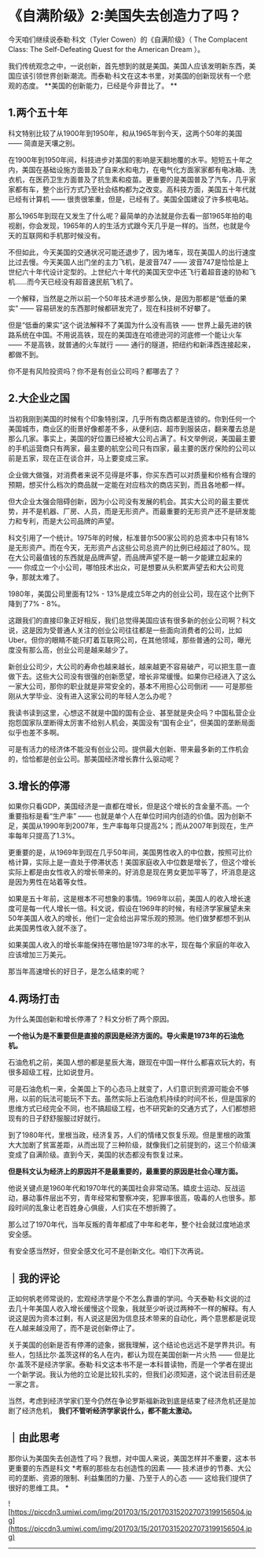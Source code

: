 # 《自满阶级》2:美国失去创造力了吗？

今天咱们继续说泰勒·科文（Tyler Cowen）的《自满阶级》（ The Complacent Class: The Self-Defeating Quest for the American Dream ）。

我们传统观念之中，一说创新，首先想到的就是美国。美国人应该发明新东西，美国应该引领世界创新潮流。而泰勒·科文在这本书里，对美国的创新现状有一个悲观的态度。 **美国的创新能力，已经是今非昔比了。 **

## 1.两个五十年

科文特别比较了从1900年到1950年，和从1965年到今天，这两个50年的美国 —— 简直是天壤之别。

在1900年到1950年间，科技进步对美国的影响是天翻地覆的水平。短短五十年之内，美国在基础设施方面普及了自来水和电力，在电气化方面家家都有电冰箱、洗衣机，在医药卫生方面普及了抗生素和疫苗。更重要的是美国普及了汽车，几乎家家都有车，整个出行方式乃至社会结构都为之改变。高科技方面，美国五十年代就已经有计算机 —— 很贵很笨重，但是，已经有了。美国全国建设了许多核电站。

那么1965年到现在又发生了什么呢？最简单的办法就是你去看一部1965年拍的电视剧，你会发现，1965年的人的生活方式跟今天几乎是一样的。当然，也就是今天的互联网和手机那时候没有。

不但如此，今天美国的交通状况可能还退步了，因为堵车，现在美国人的出行速度比过去慢。今天美国人出门坐的主力飞机，是波音747 —— 波音747是恰恰是上世纪六十年代设计定型的。上世纪六十年代的美国天空中还飞行着超音速的协和飞机……而今天已经没有超音速民航飞机了。

一个解释，当然是之所以前一个50年技术进步那么快，是因为那都是“低垂的果实” —— 容易研发的东西那时候都研发完了，现在科技树不好攀了。

但是“低垂的果实”这个说法解释不了美国为什么没有高铁 —— 世界上最先进的铁路系统在中国。不用说高铁，现在的美国连在哈德逊河的河底修一个能让火车 —— 不是高铁，就普通的火车就行 —— 通行的隧道，把纽约和新泽西连接起来，都做不到。

你不是有风险投资吗？你不是有创业公司吗？都哪去了？ 

## 2.大企业之国

当初我刚到美国的时候有个印象特别深，几乎所有商店都是连锁的。你到任何一个美国城市，商业区的街景好像都差不多，从便利店、超市到服装店，翻来覆去总是那么几家。事实上，美国的好位置已经被大公司占满了。科文举例说，美国最主要的手机运营商只有两家，最主要的航空公司只有四家，最主要的医疗保险的公司以前是五家，现在正在谈合并，马上要变成三家。

企业做大做强，对消费者来说不见得是坏事，你买东西可以对质量和价格有合理的预期，想买什么档次的商品就一定能在对应档次的商店买到，而且各地都一样。

但大企业太强会阻碍创新，因为小公司没有发展的机会。其实大公司的最主要优势，并不是机器、厂房、人员，而是无形资产。而最重要的无形资产还不是研发能力和专利，而是大公司品牌的声望。

科文引用了一个统计。1975年的时候，标准普尔500家公司的总资本中只有18%是无形资产。而在今天，无形资产占这些公司总资产的比例已经超过了80%。现在大公司最值钱的东西就是品牌声望，而品牌声望不是一朝一夕能建立起来的 —— 你成立一个小公司，哪怕技术出众，可是想要从头积累声望去和大公司竞争，那就太难了。

1980年，美国公司里面有12% - 13%是成立5年之内的创业公司，现在这个比例下降到了7% - 8%。

这跟我们的直接印象正好相反，我们总觉得美国应该有很多新的创业公司啊？科文说，这是因为受普通人关注的创业公司往往都是一些面向消费者的公司，比如Uber。但你的眼睛不能只盯着互联网公司，在其他领域，那些普通的公司，曝光度没有那么高，创业公司是越来越少了。

新创业公司少，大公司的寿命也越来越长，越来越更不容易破产，可以把生意一直做下去。这些大公司没有很强的创新愿望，增长非常缓慢。如果你已经进入了这么一家大公司，那你的职业就是非常安全的，基本不用担心公司倒闭 —— 可是那些刚从大学毕业、没有进入这家公司的年轻人怎么办呢？

我读书读到这里，心想这不就是中国的国有企业、甚至就是央企吗？中国私营企业抱怨国家队垄断得太厉害不给别人机会，美国没有“国有企业”，但美国的垄断局面似乎也差不多啊。

可是有活力的经济体不能没有创业公司。提供最大创新、带来最多新的工作机会的，恰恰都是创业公司。那美国经济增长靠什么驱动呢？ 

## 3.增长的停滞

如果你只看GDP，美国经济是一直都在增长，但是这个增长的含金量不高。一个重要指标是看“生产率” —— 也就是单个人在单位时间内创造的价值。因为创新不足，美国从1990年到2007年，生产率每年只提高2%；而从2007年到现在，生产率每年只提高了1.3%。

更重要的是，从1969年到现在几乎50年间，美国男性收入的中位数，按照可比价格计算，实际上是一直处于停滞状态！美国家庭收入中位数是增长了，但这个增长实际上都是由女性收入的增长带来的。好消息是现在男女更加平等了，坏消息是这是因为男性在站着等女性。

如果是五十年前，这是根本不可想象的事情。1969年以前，美国人的收入增长速度可是每一代人增长一倍。科文说，假设在1969年的时候，有经济学家展望未来50年美国人收入的增长，他们一定会给出非常乐观的预测。他们做梦都想不到从此美国男性收入就不涨了。

如果美国人收入的增长率能保持在哪怕是1973年的水平，现在每个家庭的年收入应该增加三万美元。

那当年高速增长的好日子，是怎么结束的呢？ 

## 4.两场打击

为什么美国创新和增长停滞了？科文分析了两个原因。

 **一个他认为是不重要但是直接的原因是经济方面的。导火索是1973年的石油危机。**

石油危机之前，美国人想的都是星辰大海，跟现在中国一样什么都喜欢玩大的，有很多超级工程，比如说登月。

可是石油危机一来，全美国上下的心态马上就变了，人们意识到资源可能会不够用，以前的玩法可能玩不下去。虽然实际上石油危机持续的时间不长，但是国家的思维方式已经完全不同，也不搞超级工程，也不研究新的交通方式了，人们都想把现有的日子舒舒服服过好就行。

到了1980年代，里根当政，经济复苏，人们的情绪又恢复乐观。但是里根的政策大大加剧了贫富差距，从而出现了三种阶级，就像我们之前提到的，这三个阶级演变成了自满阶级。直到今天，美国的状态都没有恢复过来。

 **但是科文认为经济上的原因并不是最重要的，最重要的原因是社会心理方面。**

他说关键点是1960年代和1970年代的美国社会非常动荡。嬉皮士运动、反战运动，暴动事件层出不穷，青年经常和警察冲突，犯罪率很高，吸毒的人也很多。那段时间的乱象让老百姓身心俱疲，人们实在不想折腾了。

那么过了1970年代，当年反叛的青年都成了中年和老年，整个社会就过度地追求安全感。

有安全感当然好，但安全感文化可不是创新文化。咱们下次再说。 

## ｜我的评论

正如何帆老师常说的，宏观经济学是个不怎么靠谱的学问。今天泰勒·科文说的过去几十年美国人收入增长缓慢这个现象，我就至少听说过两种不一样的解释。有人说这是因为资本过剩，有人说这是因为信息技术带来的自动化，两个意思都是说现在人越来越没用了，而不是说创新停止了。

关于美国的创新是否有停滞的迹象，据我理解，这个结论也远远不是学界共识。有些人，包括比尔·盖茨这样的名人在内，都认为现在美国创新一片火热 —— 但是比尔·盖茨不是经济学家。泰勒·科文这本书不是一本科普读物，而是一个学者在提出一个新学说。我认为他的立论是比较扎实的，但我们必须知道，这个说法目前还是一家之言。

当然，考虑到经济学家们至今仍然在争论罗斯福新政到底是结束了经济危机还是加剧了经济危机， **我们不管听经济学家说什么，都不能太激动。**  

## ｜由此思考

那你认为美国失去创造性了吗？我想，对中国人来说，美国怎样并不重要，这本书更重要的东西是科文 *考察的那些左右创造性的因素 —— 技术进步的节奏、大公司的垄断、资源的限制、利益集团的力量、乃至于人的心态 —— 这给我们提供了很好的思维工具。 *

![https://piccdn3.umiwi.com/img/201703/15/201703152027073199156504.jpg](https://piccdn3.umiwi.com/img/201703/15/201703152027073199156504.jpg)

---
